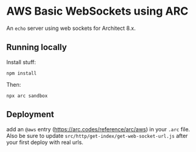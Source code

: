 # AWS Basic WebSockets using ARC

An `echo` server using web sockets for Architect 8.x.

## Running locally

Install stuff:
```shell
npm install
```

Then:

```shell
npx arc sandbox
```

## Deployment
 add an `@aws` entry (https://arc.codes/reference/arc/aws) in your `.arc` file.
 Also be sure to update `src/http/get-index/get-web-socket-url.js` after your first deploy with real urls.
